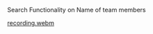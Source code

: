 Search Functionality on Name of team members

[recording.webm](https://user-images.githubusercontent.com/76955371/205476636-c566a420-6fa6-48f9-8841-06de4acc48bc.webm)
